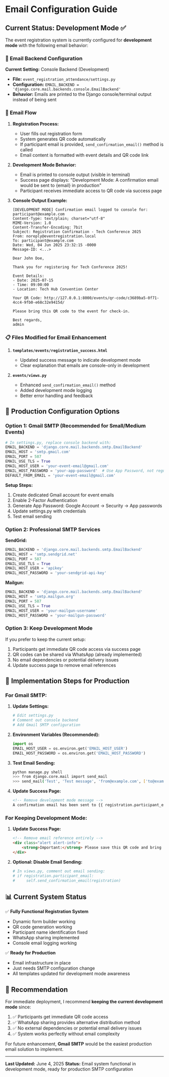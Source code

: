 # Email Configuration Guide

## Current Status: Development Mode ✅

The event registration system is currently configured for **development mode** with the following email behavior:

### 📧 Email Backend Configuration

**Current Setting:** Console Backend (Development)
- **File:** `event_registration_attendance/settings.py`
- **Configuration:** `EMAIL_BACKEND = 'django.core.mail.backends.console.EmailBackend'`
- **Behavior:** Emails are printed to the Django console/terminal output instead of being sent

### 🔄 Email Flow

1. **Registration Process:**
   - User fills out registration form
   - System generates QR code automatically
   - If participant email is provided, `send_confirmation_email()` method is called
   - Email content is formatted with event details and QR code link

2. **Development Mode Behavior:**
   - Email is printed to console output (visible in terminal)
   - Success page displays: "Development Mode: A confirmation email would be sent to {email} in production"
   - Participant receives immediate access to QR code via success page

3. **Console Output Example:**
   ```
   [DEVELOPMENT MODE] Confirmation email logged to console for: participant@example.com
   Content-Type: text/plain; charset="utf-8"
   MIME-Version: 1.0
   Content-Transfer-Encoding: 7bit
   Subject: Registration Confirmation - Tech Conference 2025
   From: noreply@eventregistration.local
   To: participant@example.com
   Date: Wed, 04 Jun 2025 23:32:15 -0000
   Message-ID: <...>
   
   Dear John Doe,
   
   Thank you for registering for Tech Conference 2025!
   
   Event Details:
   - Date: 2025-07-15
   - Time: 09:00:00
   - Location: Tech Hub Convention Center
   
   Your QR Code: http://127.0.0.1:8000/events/qr-code/c3689ba5-0f71-4cc4-9fb0-e68c32e9415d/
   
   Please bring this QR code to the event for check-in.
   
   Best regards,
   admin
   ```

### 📋 Files Modified for Email Enhancement

1. **`templates/events/registration_success.html`**
   - Updated success message to indicate development mode
   - Clear explanation that emails are console-only in development

2. **`events/views.py`**
   - Enhanced `send_confirmation_email()` method
   - Added development mode logging
   - Better error handling and feedback

## 🚀 Production Configuration Options

### Option 1: Gmail SMTP (Recommended for Small/Medium Events)

```python
# In settings.py, replace console backend with:
EMAIL_BACKEND = 'django.core.mail.backends.smtp.EmailBackend'
EMAIL_HOST = 'smtp.gmail.com'
EMAIL_PORT = 587
EMAIL_USE_TLS = True
EMAIL_HOST_USER = 'your-event-email@gmail.com'
EMAIL_HOST_PASSWORD = 'your-app-password'  # Use App Password, not regular password
DEFAULT_FROM_EMAIL = 'your-event-email@gmail.com'
```

**Setup Steps:**
1. Create dedicated Gmail account for event emails
2. Enable 2-Factor Authentication
3. Generate App Password: Google Account → Security → App passwords
4. Update settings.py with credentials
5. Test email sending

### Option 2: Professional SMTP Services

**SendGrid:**
```python
EMAIL_BACKEND = 'django.core.mail.backends.smtp.EmailBackend'
EMAIL_HOST = 'smtp.sendgrid.net'
EMAIL_PORT = 587
EMAIL_USE_TLS = True
EMAIL_HOST_USER = 'apikey'
EMAIL_HOST_PASSWORD = 'your-sendgrid-api-key'
```

**Mailgun:**
```python
EMAIL_BACKEND = 'django.core.mail.backends.smtp.EmailBackend'
EMAIL_HOST = 'smtp.mailgun.org'
EMAIL_PORT = 587
EMAIL_USE_TLS = True
EMAIL_HOST_USER = 'your-mailgun-username'
EMAIL_HOST_PASSWORD = 'your-mailgun-password'
```

### Option 3: Keep Development Mode

If you prefer to keep the current setup:
1. Participants get immediate QR code access via success page
2. QR codes can be shared via WhatsApp (already implemented)
3. No email dependencies or potential delivery issues
4. Update success page to remove email references

## 🔧 Implementation Steps for Production

### For Gmail SMTP:

1. **Update Settings:**
   ```bash
   # Edit settings.py
   # Comment out console backend
   # Add Gmail SMTP configuration
   ```

2. **Environment Variables (Recommended):**
   ```python
   import os
   EMAIL_HOST_USER = os.environ.get('EMAIL_HOST_USER')
   EMAIL_HOST_PASSWORD = os.environ.get('EMAIL_HOST_PASSWORD')
   ```

3. **Test Email Sending:**
   ```bash
   python manage.py shell
   >>> from django.core.mail import send_mail
   >>> send_mail('Test', 'Test message', 'from@example.com', ['to@example.com'])
   ```

4. **Update Success Page:**
   ```html
   <!-- Remove development mode message -->
   A confirmation email has been sent to {{ registration.participant_email }}.
   ```

### For Keeping Development Mode:

1. **Update Success Page:**
   ```html
   <!-- Remove email reference entirely -->
   <div class="alert alert-info">
       <strong>Important:</strong> Please save this QR code and bring it to the event for quick check-in.
   </div>
   ```

2. **Optional: Disable Email Sending:**
   ```python
   # In views.py, comment out email sending:
   # if registration.participant_email:
   #     self.send_confirmation_email(registration)
   ```

## 📊 Current System Status

✅ **Fully Functional Registration System**
- Dynamic form builder working
- QR code generation working  
- Participant name identification fixed
- WhatsApp sharing implemented
- Console email logging working

✅ **Ready for Production**
- Email infrastructure in place
- Just needs SMTP configuration change
- All templates updated for development mode awareness

## 🎯 Recommendation

For immediate deployment, I recommend **keeping the current development mode** since:

1. ✅ Participants get immediate QR code access
2. ✅ WhatsApp sharing provides alternative distribution method
3. ✅ No external dependencies or potential email delivery issues
4. ✅ System works perfectly without email complexity

For future enhancement, **Gmail SMTP** would be the easiest production email solution to implement.

---

**Last Updated:** June 4, 2025
**Status:** Email system functional in development mode, ready for production SMTP configuration
